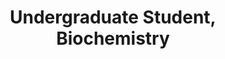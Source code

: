 ---
publish: true
name: Ellie Bloss
title: Undergraduate Student, Biochemistry
picture: ebloss.jpg
google-scholar: 
CV:
linkedin:
twitter:
email: ebloss@umich.edu
---